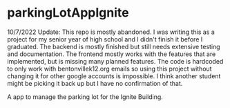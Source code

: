 # parkingLotAppIgnite

10/7/2022 Update: This repo is mostly abandoned. I was writing this as a project for my senior year of high school and I didn't finish it before I graduated. The backend is mostly finished but still needs extensive testing and documentation. The frontend mostly works with the features that are implemented, but is missing many planned features. The code is hardcoded to only work with bentonvillek12.org emails so using this project without changing it for other google accounts is impossible. I think another student might be picking it back up but I have no confirmation of that.

A app to manage the parking lot for the Ignite Building.

